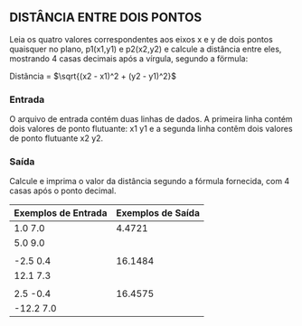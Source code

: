 ## DISTÂNCIA ENTRE DOIS PONTOS

Leia os quatro valores correspondentes aos eixos x e y de dois pontos quaisquer no plano, p1(x1,y1) e p2(x2,y2) e calcule a distância entre eles, mostrando 4 casas decimais após a vírgula, segundo a förmula:

Distância = $\sqrt{(x2 - x1)^2 + (y2 - y1)^2}$

### Entrada

O arquivo de entrada contém duas linhas de dados. A primeira linha contém dois valores de ponto flutuante: x1 y1 e a segunda linha contêm dois valores de ponto flutuante x2 y2.

### Saída

Calcule e imprima o valor da distância segundo a fórmula fornecida, com 4 casas após o ponto decimal.

|**Exemplos de Entrada**|**Exemplos de Saída**      |
|   :---            |   :---                |
|1.0 7.0            |4.4721                 |
|5.0 9.0            |                       |
|                   |                       |
|-2.5 0.4           |16.1484                |
|12.1 7.3           |                       |
|                   |                       |
|2.5 -0.4           |16.4575                |
|-12.2 7.0          |                       |
